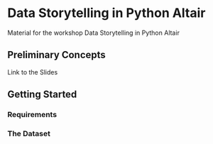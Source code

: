 # Data Storytelling in Python Altair
Material for the workshop Data Storytelling in Python Altair

## Preliminary Concepts

Link to the Slides

## Getting Started

### Requirements

### The Dataset
